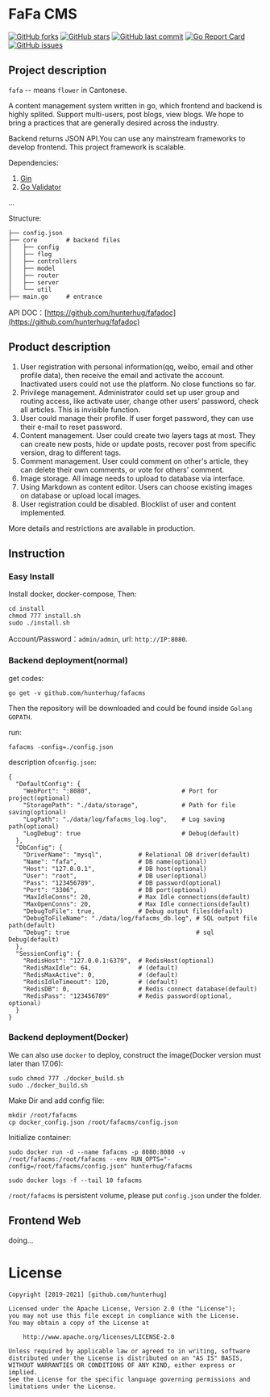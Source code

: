 # FaFa CMS

[![GitHub forks](https://img.shields.io/github/forks/hunterhug/fafacms.svg?style=social&label=Forks)](https://github.com/hunterhug/fafacms/network)
[![GitHub stars](https://img.shields.io/github/stars/hunterhug/fafacms.svg?style=social&label=Stars)](https://github.com/hunterhug/fafacms/stargazers)
[![GitHub last commit](https://img.shields.io/github/last-commit/hunterhug/fafacms.svg)](https://github.com/hunterhug/fafacms)
[![Go Report Card](https://goreportcard.com/badge/github.com/hunterhug/fafacms)](https://goreportcard.com/report/github.com/hunterhug/fafacms)
[![GitHub issues](https://img.shields.io/github/issues/hunterhug/fafacms.svg)](https://github.com/hunterhug/fafacms/issues)

## Project description

`fafa` -- means `flower` in Cantonese.

A content management system written in go, which frontend and backend is highly splited. Support multi-users, post blogs, view blogs. We hope to bring a practices that are generally desired across the industry.

Backend returns JSON API.You can use any mainstream frameworks to develop frontend. This project framework is scalable.

Dependencies:

1. [Gin](https://github.com/gin-gonic/gin)
2. [Go Validator](https://github.com/go-playground/validator)

...

Structure:

```
├── config.json 
├── core    	# backend files
│   ├── config      
│   ├── flog        
│   ├── controllers 
│   ├── model       
│   ├── router     
│   ├── server      
│   └── util        
├── main.go 	# entrance
```

API DOC：[https://github.com/hunterhug/fafadoc](https://github.com/hunterhug/fafadoc)

## Product description

1. User registration with personal information(qq, weibo, email and other profile data), then receive the email and activate the account. Inactivated users could not use the platform. No close functions so far.
2. Privilege management. Administrator could set up user group and routing access, like activate user, change other users' password, check all articles. This is invisible function.
3. User could manage their profile. If user forget password, they can use their e-mail to reset password. 
4. Content management. User could create two layers tags at most. They can create new posts, hide or update posts, recover post from specific version, drag to different tags.
5. Comment management. User could comment on other's article, they can delete their own comments, or vote for others' comment.
6. Image storage. All image needs to upload to database via interface. 
7. Using Markdown as content editor. Users can choose existing images on database or upload local images.
8. User registration could be disabled. Blocklist of user and content implemented.

More details and restrictions are available in production.

## Instruction

### Easy Install

Install docker, docker-compose, Then:

```
cd install
chmod 777 install.sh
sudo ./install.sh
```

Account/Password：`admin/admin`, url: `http://IP:8080`.

### Backend deployment(normal)

get codes:

```
go get -v github.com/hunterhug/fafacms
```

Then the repository will be downloaded and could be found inside `Golang GOPATH`.

run:

```
fafacms -config=./config.json
```

description of`config.json`:

```
{
  "DefaultConfig": {
    "WebPort": ":8080",                         # Port for project(optional)
    "StoragePath": "./data/storage",            # Path for file saving(optional)
    "LogPath": "./data/log/fafacms_log.log",    # Log saving path(optional)
    "LogDebug": true                            # Debug(default)
  },
  "DbConfig": {
    "DriverName": "mysql",          # Relational DB driver(default)
    "Name": "fafa",                 # DB name(optional)
    "Host": "127.0.0.1",            # DB host(optional)
    "User": "root",                 # DB user(optional)
    "Pass": "123456789",            # DB password(optional)
    "Port": "3306",                 # DB port(optional)
    "MaxIdleConns": 20,             # Max Idle connections(default)
    "MaxOpenConns": 20,             # Max Idle connections(default)
    "DebugToFile": true,            # Debug output files(default)
    "DebugToFileName": "./data/log/fafacms_db.log", # SQL output file path(default)
    "Debug": true                                   # sql Debug(default)
  },
  "SessionConfig": {
    "RedisHost": "127.0.0.1:6379",  # RedisHost(optional)
    "RedisMaxIdle": 64,             # (default)
    "RedisMaxActive": 0,            # (default)
    "RedisIdleTimeout": 120,        # (default)
    "RedisDB": 0,                   # Redis connect database(default)
    "RedisPass": "123456789"        # Redis password(optional, optional)
  }
}
```

### Backend deployment(Docker)

We can also use `docker` to deploy, construct the image(Docker version must later than 17.06):

```
sudo chmod 777 ./docker_build.sh
sudo ./docker_build.sh
````

Make Dir and add config file:

```
mkdir /root/fafacms
cp docker_config.json /root/fafacms/config.json
```

Initialize container:

```
sudo docker run -d --name fafacms -p 8080:8080 -v /root/fafacms:/root/fafacms --env RUN_OPTS="-config=/root/fafacms/config.json" hunterhug/fafacms

sudo docker logs -f --tail 10 fafacms
```

`/root/fafacms` is persistent volume, please put `config.json` under the folder.

## Frontend Web

doing...

# License

```
Copyright [2019-2021] [github.com/hunterhug]

Licensed under the Apache License, Version 2.0 (the "License");
you may not use this file except in compliance with the License.
You may obtain a copy of the License at

    http://www.apache.org/licenses/LICENSE-2.0

Unless required by applicable law or agreed to in writing, software
distributed under the License is distributed on an "AS IS" BASIS,
WITHOUT WARRANTIES OR CONDITIONS OF ANY KIND, either express or implied.
See the License for the specific language governing permissions and
limitations under the License.
```
